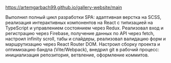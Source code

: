 https://artemgarbach99.github.io/gallery-website/main

Выполнил полный цикл разработки SPA: адаптивная верстка на SCSS, реализация интерактивных компонентов на React с типизацией на TypeScript и управлением состоянием через Redux. Реализовал вход и регистрацию через Firebase, получение данных по API через fetch, настроил infinity scroll, табы и слайдеры, реализовал валидацию форм и маршрутизацию через React Router DOM. Настроил сборку проекта и оптимизацию бандла (Vite/Webpack), внедрил git в рабочий процесс: инициализация репозитория, ветвление, оформление коммитов.
